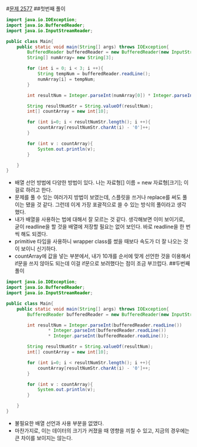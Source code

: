 #[문제 2577](https://acmicpc.net/problem/2577)
##첫번째 풀이
~~~java
import java.io.IOException;
import java.io.BufferedReader;
import java.io.InputStreamReader;

public class Main{
    public static void main(String[] args) throws IOException{
        BufferedReader bufferedReader = new BufferedReader(new InputStreamReader(System.in));
        String[] numArray= new String[3];

        for (int i = 0; i < 3; i ++){
            String tempNum = bufferedReader.readLine();
            numArray[i] = tempNum;
        }

        int resultNum = Integer.parseInt(numArray[0]) * Integer.parseInt(numArray[1]) * Integer.parseInt(numArray[2]);

        String resultNumStr = String.valueOf(resultNum);
        int[] countArray = new int[10];

        for (int i=0; i < resultNumStr.length(); i ++){
            countArray[resultNumStr.charAt(i) - '0']++;
        }

        for (int v : countArray){
            System.out.println(v);
        }

    }
}
~~~
* 배열 선언 방법에 다양한 방법이 있다. 나는 자료형[] 이름 = new 자료형[크기]; 이걸로 하려고 한다.
* 문제를 풀 수 있는 여러가지 방법이 보였는데, 스플릿을 쓰거나 replace를 써도 풀이는 됐을 것 같다. 그런데 이게 가장 포괄적으로 쓸 수 있는 방식의 풀이라고 생각했다.
* 내가 배열을 사용하는 법에 대해서 잘 모르는 것 같다. 생각해보면 이미 보이기로, 굳이 readline을 할 것을 배열에 저장할 필요는 없어 보인다. 바로 readline을 한 번 씩 해도 되겠다.
* primitive 타입을 사용하니 wrapper class를 썼을 때보다 속도가 더 잘 나오는 것이 보이니 신기하다.
* countArray에 값을 넣는 부분에서, 내가 10개를 순서에 맞게 선언한 것을 이용해서 if문을 쓰지 않아도 되는데 이걸 if문으로 보려했다는 점이 조금 부끄럽다.
##두번째 풀이
~~~java
import java.io.IOException;
import java.io.BufferedReader;
import java.io.InputStreamReader;

public class Main{
    public static void main(String[] args) throws IOException{
        BufferedReader bufferedReader = new BufferedReader(new InputStreamReader(System.in));

        int resultNum = Integer.parseInt(bufferedReader.readLine()) 
                * Integer.parseInt(bufferedReader.readLine()) 
                * Integer.parseInt(bufferedReader.readLine());

        String resultNumStr = String.valueOf(resultNum);
        int[] countArray = new int[10];

        for (int i=0; i < resultNumStr.length(); i ++){
            countArray[resultNumStr.charAt(i) - '0']++;
        }

        for (int v : countArray){
            System.out.println(v);
        }

    }
}
~~~
* 불필요한 배열 선언과 사용 부분을 없앴다.
* 마찬가지로, 이는 데이터의 크기가 커졌을 때 영향을 끼칠 수 있고, 지금의 경우에는 큰 차이를 보이지는 않는다.